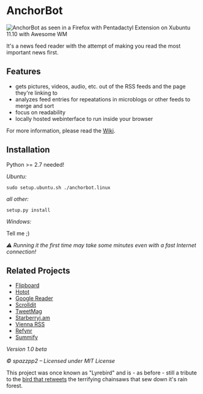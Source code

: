 AnchorBot
=========

![AnchorBot as seen in a Firefox with Pentadactyl Extension on Xubuntu 11.10 with Awesome WM](https://github.com/spazzpp2/AnchorBot/raw/master/screenshot.png)

It's a news feed reader with the attempt of making you read the most important
news first.

Features
--------
* gets pictures, videos, audio, etc. out of the RSS feeds and the page they're
  linking to
* analyzes feed entries for repeatations in microblogs or other feeds to merge
  and sort
* focus on readability
* locally hosted webinterface to run inside your browser

For more information, please read the [Wiki](http://github.com/spazzpp2/AnchorBot/wiki).

Installation
------------

Python >= 2.7 needed!

*Ubuntu:*

    sudo setup.ubuntu.sh ./anchorbot.linux

*all other:*

    setup.py install

*Windows:*

Tell me ;)

*⚠ Running it the first time may take some minutes even with a fast Internet
connection!*

Related Projects
----------------
* [Flipboard](http://flipboard.com/)
* [Hotot](https://code.google.com/p/hotot)
* [Google Reader](http://reader.google.com/)
* [Scrolldit](http://scrolldit.com/)
* [TweetMag](http://www.tweetmagapp.com/)
* [Starberryj.am](http://strawberryj.am/)
* [Vienna RSS](http://www.vienna-rss.org/)
* [Refynr](http://refynr.com/)
* [Summify](http://summify.com/)

*Version 1.0 beta*

*© spazzpp2 – Licensed under MIT License*

This project was once known as "Lyrebird" and is - as before - still a tribute
to the [bird that retweets](http://youtu.be/7XiQDgNUEMw) the terrifying
chainsaws that sew down it's rain forest.
